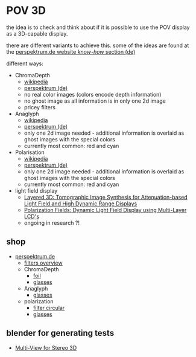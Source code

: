 <!--lint disable list-item-indent-->
<!--lint disable list-item-bullet-indent-->

# POV 3D

the idea is to check and think about if it is possible to use the POV display
as a 3D-capable display.

there are different variants to achieve this.
some of the ideas are found at the
[perspektrum.de website *know-how* section (de)](http://www.perspektrum.de/knowhow.htm)

different ways:
- ChromaDepth
    - [wikipedia](https://en.wikipedia.org/wiki/ChromaDepth)
    - [perspektrum (de)](http://www.perspektrum.de/knowhow/chromadepth.htm)
    - no real color images (colors encode depth information)
    - no ghost image as all information is in only one 2d image
    - pricey filters
- Anaglyph
    - [wikipedia](https://en.wikipedia.org/wiki/Anaglyph_3D)
    - [perspektrum (de)](http://www.perspektrum.de/knowhow/anaglyphen.htm)
    - only one 2d image needed - additional information is overlaid
    as ghost images with the special colors
    - currently most common: red and cyan
- Polarisation
    - [wikipedia](https://en.wikipedia.org/wiki/Polarized_3D_system)
    - [perspektrum (de)](http://www.perspektrum.de/knowhow/stereoprojektion.htm)
    - only one 2d image needed - additional information is overlaid
    as ghost images with the special colors
    - currently most common: red and cyan
- light field display
    - [Layered 3D: Tomographic Image Synthesis for Attenuation-based Light Field and High Dynamic Range Displays](http://www.cs.ubc.ca/labs/imager/tr/2011/Wetzstein_SIG2011_Layered3D/)
    - [Polarization Fields: Dynamic Light Field Display using Multi-Layer LCD's](http://alumni.media.mit.edu/~dlanman/research/polarization-fields/)
    - ongoing in research ?!

## shop
- [perspektrum.de](http://www.perspektrum.de/index2.htm)
    - [filters overview](http://www.perspektrum.de/zubeh.htm)
    - ChromaDepth
        - [foil](http://www.perspektrum.de/zubehoer/chromadepth-folie.htm)
        - [glasses](http://www.perspektrum.de/3d-brillen/3d-brille-chromadepth-hd.htm)
    - Anaglyph
        - [glasses](http://www.perspektrum.de/3d-brillen/3d-brille-rot-cyan.htm)
    - polarization
        - [filter circular](http://www.perspektrum.de/zubehoer/polfilterfolie-circular-zirkular.htm)
        - [glasses](http://www.perspektrum.de/3d-brillen/3d-brille-polfilter-zirkular.htm)

## blender for generating tests
- [Multi-View for Stereo 3D](https://docs.blender.org/manual/en/dev/render/workflows/multiview/usage.html)
